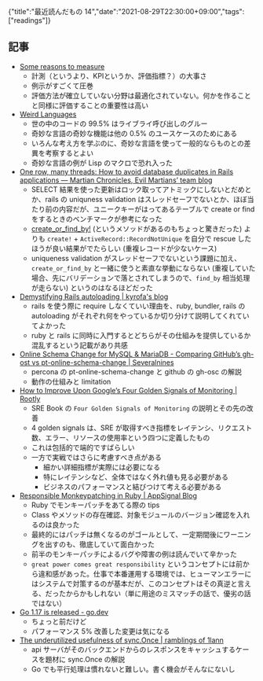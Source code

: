 {"title":"最近読んだもの 14","date":"2021-08-29T22:30:00+09:00","tags":["readings"]}

## 記事

- [Some reasons to measure](https://danluu.com/why-benchmark/)
    - 計測（というより、KPIというか、評価指標？）の大事さ
    - 例示がすごくて圧巻
    - 評価方法が確立していない分野は最適化されていない。何かを作ることと同様に評価することの重要性は高い
- [Weird Languages](http://paulgraham.com/weird.html)
    - 世の中のコードの 99.5% はライブライ呼び出しのグルー
    - 奇妙な言語の奇妙な機能は他の 0.5% のユースケースのためにある
    - いろんな考え方を学ぶのに、奇妙な言語を使って一般的ならものとの差異を考察するとよい
    - 奇妙な言語の例が Lisp のマクロで恐れ入った
- [One row, many threads: How to avoid database duplicates in Rails applications — Martian Chronicles, Evil Martians’ team blog](https://evilmartians.com/chronicles/one-row-many-threads-how-to-avoid-database-duplicates-in-rails-applications)
    - SELECT 結果を使った更新はロック取ってアトミックにしないとだめとか、rails の uniquness validation はスレッドセーフでないとか、ほぼ当たり前の内容だが、ユニークキーがはってあるテーブルで create or find をするときのベンチマークが参考になった
    - [create_or_find_by!](https://apidock.com/rails/v6.0.0/ActiveRecord/Relation/create_or_find_by) (というメソッドがあるのもちょっと驚きだった) よりも `create!` + `ActiveRecord::RecordNotUnique` を自分で rescue したほうが良い結果がでたらしい (重複レコードが少ないケース)
    - uniqueness validation がスレッドセーフでないという課題に加え、`create_or_find_by` と一緒に使うと素直な挙動にならない (重複していた場合、先にバリデーションで落とされてしまうので、`find_by` 相当処理が走らない) というのはなるほどだった
- [Demystifying Rails autoloading \| kyrofa's blog](https://kyrofa.com/posts/demystifying-rails-autoloading/)
    - rails を使う際に require しなくていい理由を、ruby, bundler, rails の autoloading がそれぞれ何をやっているか切り分けて説明してくれていてよかった
    - ruby と rails に同時に入門するとどちらがその仕組みを提供しているか混乱するという記載があり共感
- [Online Schema Change for MySQL & MariaDB \- Comparing GitHub’s gh\-ost vs pt\-online\-schema\-change \| Severalnines](https://severalnines.com/blog/online-schema-change-mysql-mariadb-comparing-github-s-gh-ost-vs-pt-online-schema-change)
    - percona の pt-online-schema-change と github の gh-osc の解説
    - 動作の仕組みと limitation
- [How to Improve Upon Google’s Four Golden Signals of Monitoring \| Rootly](https://rootly.io/blog/how-to-improve-upon-google-s-four-golden-signals-of-monitoring)
    - SRE Book の `Four Golden Signals of Monitoring` の説明とその先の改善
    - 4 golden signals は、SRE が取得すべき指標をレイテンシ、リクエスト数、エラー、リソースの使用率という四つに定義したもの
    - これは包括的で端的ですばらしい
    - 一方で実戦ではさらに考慮すべき点がある
        - 細かい詳細指標が実際には必要になる
        - 特にレイテンシなど、全体ではなく外れ値も見る必要がある
        - ビジネスのパフォーマンスと結びつけて考える必要がある
- [Responsible Monkeypatching in Ruby \| AppSignal Blog](https://blog.appsignal.com/2021/08/24/responsible-monkeypatching-in-ruby.html)
    - Ruby でモンキーパッチをあてる際の tips
    - Class やメソッドの存在確認、対象モジュールのバージョン確認を入れるのは良かった
    - 最終的にはパッチは無くなるのがゴールとして、一定期間後にワーニングを出すのも、徹底していて面白かった
    - 前半のモンキーパッチによるバグや障害の例は読んでいて辛かった
    - `great power comes great responsibility` というコンセプトには前から違和感があった。仕事で本番運用する環境では、ヒューマンエラーにはシステムで対策するのが基本だが、このコンセプトはその真逆と言える、だったからかもしれない（単に用途のミスマッチの話で、優劣の話ではない）
- [Go 1\.17 is released \- go\.dev](https://go.dev/blog/go1.17)
    - ちょっと前だけど
    - パフォーマンス 5% 改善した変更は気になる
- [The underutilized usefulness of sync\.Once \| ramblings of 1lann](https://blog.chuie.io/posts/synconce/)
    - api サーバがそのバックエンドからのレスポンスをキャッシュするケースを題材に sync.Once の解説
    - Go でも平行処理は慣れないと難しい。書く機会がそんなにないし
